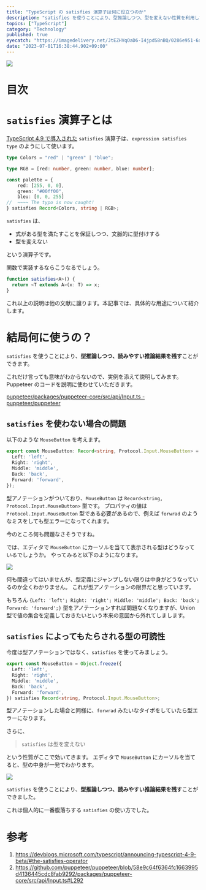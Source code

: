 ```yaml
---
title: "TypeScript の satisfies 演算子は何に役立つのか"
description: "satisfies を使うことにより、型推論しつつ、型を変えない性質を利用して読みやすい推論結果を残すことができる。Puppeteer から拝借したコード例を添えて、役立つ場面を紹介する。"
topics: ["TypeScript"]
category: "Technology"
published: true
eyecatch: "https://imagedelivery.net/JtEZHVqOaD6-I4jpdS8nBQ/0286e951-6a3b-482e-6248-7751c927a200/thumbnail"
date: "2023-07-01T16:38:44.902+09:00"
---
```


![](https://imagedelivery.net/JtEZHVqOaD6-I4jpdS8nBQ/0286e951-6a3b-482e-6248-7751c927a200/public)

# 目次

# `satisfies` 演算子とは

[TypeScript 4.9 で導入された](https://devblogs.microsoft.com/typescript/announcing-typescript-4-9-beta/#the-satisfies-operator) `satisfies` 演算子は、`expression satisfies type` のようにして使います。

```typescript
type Colors = "red" | "green" | "blue";

type RGB = [red: number, green: number, blue: number];

const palette = {
    red: [255, 0, 0],
    green: "#00ff00",
    bleu: [0, 0, 255]
//  ~~~~ The typo is now caught!
} satisfies Record<Colors, string | RGB>;
```

`satisfies` は、

- 式がある型を満たすことを保証しつつ、文脈的に型付けする
- 型を変えない

という演算子です。

関数で実装するならこうなるでしょう。

```typescript
function satisfies<A>() {
  return <T extends A>(x: T) => x;
}
```

これ以上の説明は他の文献に譲ります。本記事では、具体的な用途について紹介します。

# 結局何に使うの？

`satisfies` を使うことにより、**型推論しつつ、読みやすい推論結果を残す**ことができます。

これだけ言っても意味がわからないので、実例を添えて説明してみます。Puppeteer のコードを説明に使わせていただきます。

[puppeteer/packages/puppeteer-core/src/api/Input.ts - puppeteer/puppeteer](https://github.com/puppeteer/puppeteer/blob/58e9c64f6364fc1663995d4136445cdc8fab9292/packages/puppeteer-core/src/api/Input.ts#L292)

## `satisfies` を使わない場合の問題

以下のような `MouseButton` を考えます。

```typescript
export const MouseButton: Record<string, Protocol.Input.MouseButton> = Object.freeze({
  Left: 'left',
  Right: 'right',
  Middle: 'middle',
  Back: 'back',
  Forward: 'forward',
});
```

型アノテーションがついており、`MouseButton` は `Record<string, Protocol.Input.MouseButton>` 型です。
プロパティの値は `Protocol.Input.MouseButton` 型である必要があるので、例えば `forwrad` のようなミスをしても型エラーになってくれます。

今のところ何も問題なさそうですね。

では、エディタで `MouseButton` にカーソルを当てて表示される型はどうなっているでしょうか。
やってみると以下のようになります。

![](/images/why-typescript-satisfies-operator-bad.png)

何も間違ってはいませんが、型定義にジャンプしない限りは中身がどうなっているのか全くわかりません。
これが型アノテーションの限界だと思っています。

もちろん `{Left: 'left'; Right: 'right'; Middle: 'middle'; Back: 'back'; Forward: 'forward';}` 型をアノテーションすれば問題なくなりますが、Union 型で値の集合を定義しておきたいという本来の意図から外れてしまします。

## `satisfies` によってもたらされる型の可読性

今度は型アノテーションではなく、`satisfies` を使ってみましょう。

```typescript
export const MouseButton = Object.freeze({
  Left: 'left',
  Right: 'right',
  Middle: 'middle',
  Back: 'back',
  Forward: 'forward',
}) satisfies Record<string, Protocol.Input.MouseButton>;
```

型アノテーションした場合と同様に、`forwrad` みたいなタイポをしていたら型エラーになります。

さらに、

> `satisfies` は型を変えない

という性質がここで効いてきます。
エディタで `MouseButton` にカーソルを当てると、型の中身が一発でわかります。


![](/images/why-typescript-satisfies-operator-good.png)


`satisfies` を使うことにより、**型推論しつつ、読みやすい推論結果を残す**ことができました。

これは個人的に一番腹落ちする `satisfies` の使い方でした。

# 参考

1. https://devblogs.microsoft.com/typescript/announcing-typescript-4-9-beta/#the-satisfies-operator
1. https://github.com/puppeteer/puppeteer/blob/58e9c64f6364fc1663995d4136445cdc8fab9292/packages/puppeteer-core/src/api/Input.ts#L292
